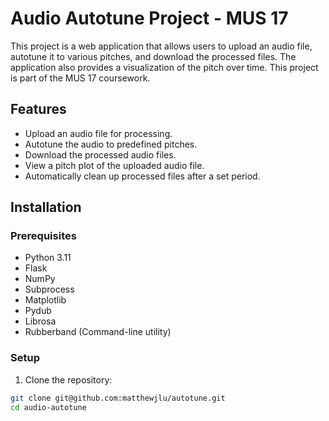# Audio Autotune Project - MUS 17

This project is a web application that allows users to upload an audio file, autotune it to various pitches, and download the processed files. The application also provides a visualization of the pitch over time. This project is part of the MUS 17 coursework.

## Features

- Upload an audio file for processing.
- Autotune the audio to predefined pitches.
- Download the processed audio files.
- View a pitch plot of the uploaded audio file.
- Automatically clean up processed files after a set period.

## Installation

### Prerequisites

- Python 3.11
- Flask
- NumPy
- Subprocess
- Matplotlib
- Pydub
- Librosa
- Rubberband (Command-line utility)

### Setup

1. Clone the repository:

```bash
git clone git@github.com:matthewjlu/autotune.git
cd audio-autotune
